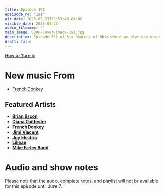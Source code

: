```yaml
---
title: Episode 191
epsisode_no: "191"
air_date: 2025-05-23T13:53:40-04:00
visible_date: 2025-05-23
audio_filename: ""
main_image: SDOH-Cover-image-191.jpg
description: Episode 191 of Six Degrees of Ohio where we play new music from Cleveland Ohio based band, French Donkey
draft: false
---
```

[How to Tune in](/page/how-to-tune-in/)
# New music From
- [French Donkey](https://chrisdonleymusic.bandcamp.com/album/french-donkey-an-acoustic-tribute-to-faith-no-more-2025)

## Featured Artists
- **[Brian Bacon](https://www.brianbaconmusic.com)**
- **[Diana Chittester](https://www.dianachittester.com)**
- **[French Donkey](https://chrisdonleymusic.bandcamp.com/album/french-donkey-an-acoustic-tribute-to-faith-no-more-2025)**
- **[Jimi Vincent](https://www.facebook.com/jimivincentbluesband)**
- **[Joy Electric](https://www.facebook.com/joyelectric/)**
- **[Lilieae](https://www.lilieae.com)**
- **[Mike Farley Band](https://www.facebook.com/mikefarleyband/)**
# Audio and show notes
Please note that the audio, complete notes, and playlist will not be available for this episode until June 7.
